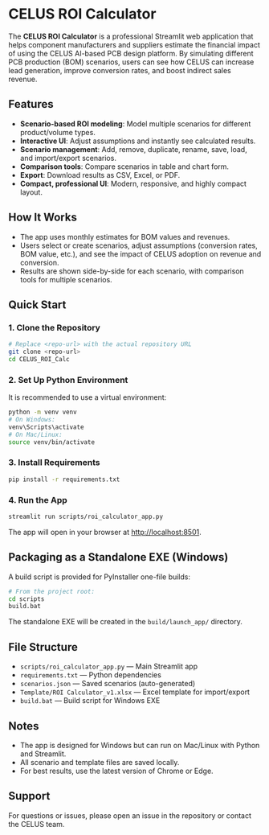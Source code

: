 # CELUS ROI Calculator

The **CELUS ROI Calculator** is a professional Streamlit web application that helps component manufacturers and suppliers estimate the financial impact of using the CELUS AI-based PCB design platform. By simulating different PCB production (BOM) scenarios, users can see how CELUS can increase lead generation, improve conversion rates, and boost indirect sales revenue.

## Features
- **Scenario-based ROI modeling**: Model multiple scenarios for different product/volume types.
- **Interactive UI**: Adjust assumptions and instantly see calculated results.
- **Scenario management**: Add, remove, duplicate, rename, save, load, and import/export scenarios.
- **Comparison tools**: Compare scenarios in table and chart form.
- **Export**: Download results as CSV, Excel, or PDF.
- **Compact, professional UI**: Modern, responsive, and highly compact layout.

## How It Works
- The app uses monthly estimates for BOM values and revenues.
- Users select or create scenarios, adjust assumptions (conversion rates, BOM value, etc.), and see the impact of CELUS adoption on revenue and conversion.
- Results are shown side-by-side for each scenario, with comparison tools for multiple scenarios.

## Quick Start

### 1. Clone the Repository
```bash
# Replace <repo-url> with the actual repository URL
git clone <repo-url>
cd CELUS_ROI_Calc
```

### 2. Set Up Python Environment
It is recommended to use a virtual environment:
```bash
python -m venv venv
# On Windows:
venv\Scripts\activate
# On Mac/Linux:
source venv/bin/activate
```

### 3. Install Requirements
```bash
pip install -r requirements.txt
```

### 4. Run the App
```bash
streamlit run scripts/roi_calculator_app.py
```

The app will open in your browser at [http://localhost:8501](http://localhost:8501).

## Packaging as a Standalone EXE (Windows)
A build script is provided for PyInstaller one-file builds:
```bash
# From the project root:
cd scripts
build.bat
```
The standalone EXE will be created in the `build/launch_app/` directory.

## File Structure
- `scripts/roi_calculator_app.py` — Main Streamlit app
- `requirements.txt` — Python dependencies
- `scenarios.json` — Saved scenarios (auto-generated)
- `Template/ROI Calculator_v1.xlsx` — Excel template for import/export
- `build.bat` — Build script for Windows EXE

## Notes
- The app is designed for Windows but can run on Mac/Linux with Python and Streamlit.
- All scenario and template files are saved locally.
- For best results, use the latest version of Chrome or Edge.

## Support
For questions or issues, please open an issue in the repository or contact the CELUS team.
